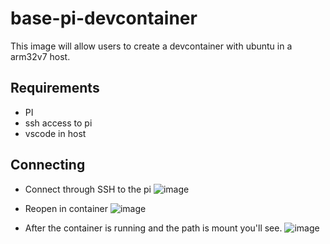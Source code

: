 # base-pi-devcontainer

This image will allow users to create a devcontainer with ubuntu in a arm32v7 host.

## Requirements

- PI
- ssh access to pi
- vscode in host

## Connecting

- Connect through SSH to the pi
    ![image](https://user-images.githubusercontent.com/18494471/171520881-118ab523-6517-4d9f-bc51-861d9cabbb61.png)

- Reopen in container
    ![image](https://user-images.githubusercontent.com/18494471/171521524-8435db75-93a9-4348-9c3e-07b52da9260f.png)

- After the container is running and the path is mount you'll see.
    ![image](https://user-images.githubusercontent.com/18494471/171522233-31f6e769-24dd-41eb-977d-0170ba722022.png)
